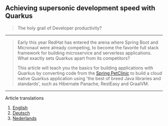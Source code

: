 ## Achieving supersonic development speed with Quarkus
> The holy grail of Developer productivity?

***

> Early this year RedHat has entered the arena where Spring Boot and Micronaut were already competing, to become
> the favorite full stack framework for building microservice and serverless applications. What exactly 
> sets Quarkus apart from its competitors? 
>           
> This article will teach you the basics for building applications with Quarkus by converting code from 
> the [Spring PetClinic](https://github.com/spring-projects/spring-petclinic) to build a cloud native Quarkus 
> application using 'the best of breed Java libraries and standards', such as Hibernate Panache, RestEasy and GraalVM. 

*** 

Article translations

1. [English](00-Contents.md)
2. [Deutsch](00-Contents-DE.md)
3. [Nederlands](00-Contents-NL.md)



